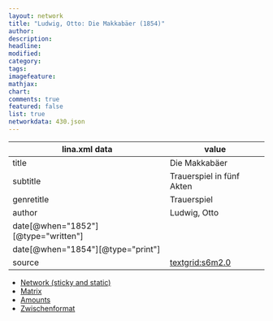 ```yaml
---
layout: network
title: "Ludwig, Otto: Die Makkabäer (1854)"
author:
description:
headline:
modified:
category:
tags:
imagefeature: 
mathjax: 
chart: 
comments: true
featured: false
list: true
networkdata: 430.json
---
```

lina.xml data  | value
------------- | -------------
title|Die Makkabäer
subtitle|Trauerspiel in fünf Akten
genretitle|Trauerspiel
author|Ludwig, Otto
date[@when="1852"][@type="written"]|
date[@when="1854"][@type="print"]|
source|[textgrid:s6m2.0](https://textgridlab.org/1.0/tgcrud-public/rest/textgrid:s6m2.0/data)



* [Network (sticky and static)](/network430)
* [Matrix](/matrix430)
* [Amounts](/amount430)
* [Zwischenformat](/lina430 )
